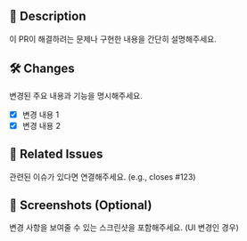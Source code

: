 ## 📝 Description
이 PR이 해결하려는 문제나 구현한 내용을 간단히 설명해주세요.

## 🛠 Changes
변경된 주요 내용과 기능을 명시해주세요.
- [x] 변경 내용 1
- [x] 변경 내용 2

## 🔗 Related Issues
관련된 이슈가 있다면 연결해주세요. (e.g., closes #123)

## 🚀 Screenshots (Optional)
변경 사항을 보여줄 수 있는 스크린샷을 포함해주세요. (UI 변경인 경우)
